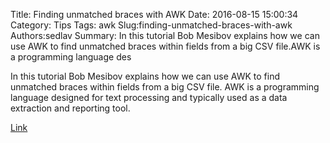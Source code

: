 Title: Finding unmatched braces with AWK
Date: 2016-08-15 15:00:34
Category: Tips
Tags: awk
Slug:finding-unmatched-braces-with-awk
Authors:sedlav
Summary: In this tutorial Bob Mesibov explains how we can use AWK to find unmatched braces within fields from a big CSV file.AWK is a programming language des

In this tutorial Bob Mesibov explains how we can use AWK to find unmatched braces within fields from a big CSV file.
AWK is a programming language designed for text processing and typically used as a data extraction and reporting tool.

[Link](http://www.thelinuxrain.com/articles/finding-unmatched-braces-brackets)
